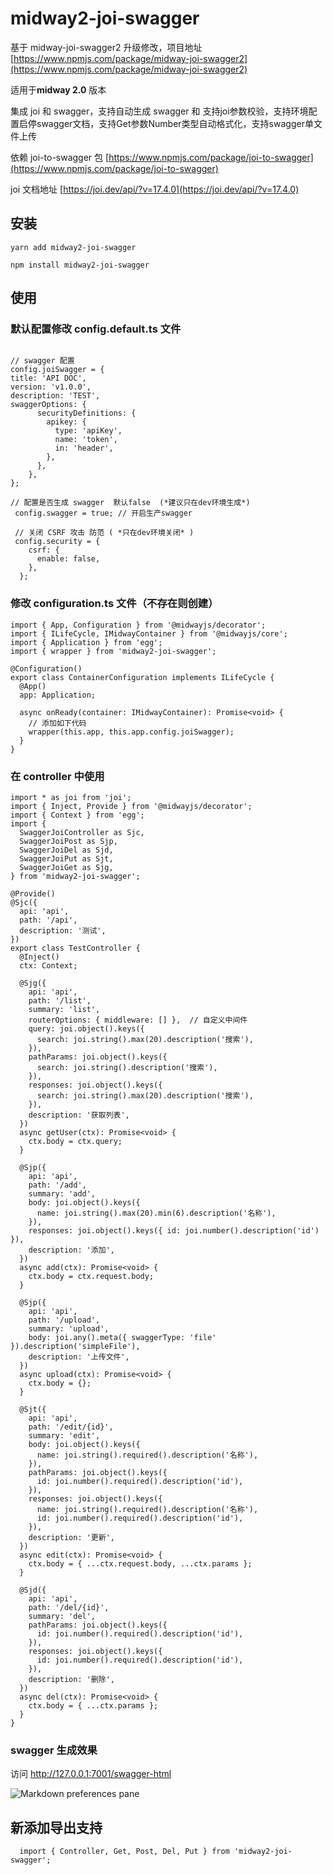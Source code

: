 # midway2-joi-swagger

基于 midway-joi-swagger2 升级修改，项目地址 [https://www.npmjs.com/package/midway-joi-swagger2](https://www.npmjs.com/package/midway-joi-swagger2)

适用于**midway 2.0** 版本

集成 joi 和 swagger，支持自动生成 swagger 和 支持joi参数校验，支持环境配置启停swagger文档，支持Get参数Number类型自动格式化，支持swagger单文件上传

依赖 joi-to-swagger 包 [https://www.npmjs.com/package/joi-to-swagger](https://www.npmjs.com/package/joi-to-swagger)

joi 文档地址 [https://joi.dev/api/?v=17.4.0](https://joi.dev/api/?v=17.4.0)


## 安装

```
yarn add midway2-joi-swagger

npm install midway2-joi-swagger
```

## 使用

###  默认配置修改 config.default.ts 文件

```

// swagger 配置
config.joiSwagger = {
title: 'API DOC',
version: 'v1.0.0',
description: 'TEST',
swaggerOptions: {
	  securityDefinitions: {
	    apikey: {
	      type: 'apiKey',
	      name: 'token',
	      in: 'header',
	    },
	  },
	},
};

// 配置是否生成 swagger  默认false  (*建议只在dev环境生成*)
 config.swagger = true; // 开启生产swagger
 
 // 关闭 CSRF 攻击 防范 ( *只在dev环境关闭* ) 
 config.security = {
    csrf: {
      enable: false,
    },
  };
```

### 修改 configuration.ts 文件（不存在则创建）

```
import { App, Configuration } from '@midwayjs/decorator';
import { ILifeCycle, IMidwayContainer } from '@midwayjs/core';
import { Application } from 'egg';
import { wrapper } from 'midway2-joi-swagger';

@Configuration()
export class ContainerConfiguration implements ILifeCycle {
  @App()
  app: Application;

  async onReady(container: IMidwayContainer): Promise<void> {
    // 添加如下代码
    wrapper(this.app, this.app.config.joiSwagger);
  }
}
```

### 在 controller 中使用

```
import * as joi from 'joi';
import { Inject, Provide } from '@midwayjs/decorator';
import { Context } from 'egg';
import {
  SwaggerJoiController as Sjc,
  SwaggerJoiPost as Sjp,
  SwaggerJoiDel as Sjd,
  SwaggerJoiPut as Sjt,
  SwaggerJoiGet as Sjg,
} from 'midway2-joi-swagger';

@Provide()
@Sjc({
  api: 'api',
  path: '/api',
  description: '测试',
})
export class TestController {
  @Inject()
  ctx: Context;

  @Sjg({
    api: 'api',
    path: '/list',
    summary: 'list',
    routerOptions: { middleware: [] },  // 自定义中间件
    query: joi.object().keys({
      search: joi.string().max(20).description('搜索'),
    }),
    pathParams: joi.object().keys({
      search: joi.string().description('搜索'),
    }),
    responses: joi.object().keys({
      search: joi.string().max(20).description('搜索'),
    }),
    description: '获取列表',
  })
  async getUser(ctx): Promise<void> {
    ctx.body = ctx.query;
  }

  @Sjp({
    api: 'api',
    path: '/add',
    summary: 'add',
    body: joi.object().keys({
      name: joi.string().max(20).min(6).description('名称'),
    }),
    responses: joi.object().keys({ id: joi.number().description('id') }),
    description: '添加',
  })
  async add(ctx): Promise<void> {
    ctx.body = ctx.request.body;
  }

  @Sjp({
    api: 'api',
    path: '/upload',
    summary: 'upload',
    body: joi.any().meta({ swaggerType: 'file' }).description('simpleFile'),
    description: '上传文件',
  })
  async upload(ctx): Promise<void> {
    ctx.body = {};
  }

  @Sjt({
    api: 'api',
    path: '/edit/{id}',
    summary: 'edit',
    body: joi.object().keys({
      name: joi.string().required().description('名称'),
    }),
    pathParams: joi.object().keys({
      id: joi.number().required().description('id'),
    }),
    responses: joi.object().keys({
      name: joi.string().required().description('名称'),
      id: joi.number().required().description('id'),
    }),
    description: '更新',
  })
  async edit(ctx): Promise<void> {
    ctx.body = { ...ctx.request.body, ...ctx.params };
  }

  @Sjd({
    api: 'api',
    path: '/del/{id}',
    summary: 'del',
    pathParams: joi.object().keys({
      id: joi.number().required().description('id'),
    }),
    responses: joi.object().keys({
      id: joi.number().required().description('id'),
    }),
    description: '删除',
  })
  async del(ctx): Promise<void> {
    ctx.body = { ...ctx.params };
  }
}

``` 

### swagger 生成效果

访问 http://127.0.0.1:7001/swagger-html



![Markdown preferences pane](https://fzq.oss-cn-beijing.aliyuncs.com/commom/WeChatc45f9ed6c833d0debb8294851f28d0fc.png)


## 新添加导出支持

```
  import { Controller, Get, Post, Del, Put } from 'midway2-joi-swagger';
```